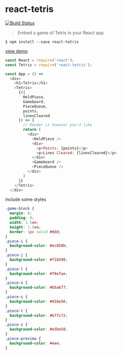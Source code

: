 # react-tetris

[![Build Status](https://travis-ci.org/brandly/react-tetris.svg?branch=master)](https://travis-ci.org/brandly/react-tetris)

> Embed a game of Tetris in your React app

```shell
$ npm install --save react-tetris
```

[view demo](https://brandly.github.io/react-tetris/)

```js
const React = require('react');
const Tetris = require('react-tetris');

const App = () =>
  <div>
    <h1>Tetris</h1>
    <Tetris>
      {({
        HeldPiece,
        Gameboard,
        PieceQueue,
        points,
        linesCleared
      }) => {
        // Render it however you'd like
        return (
          <div>
            <HeldPiece />
            <div>
              <p>Points: {points}</p>
              <p>Lines Cleared: {linesCleared}</p>
            </div>
            <Gameboard />
            <PieceQueue />
          </div>
        )
      }}
    </Tetris>
  </div>
```

include some styles

```css
.game-block {
  margin: 0;
  padding: 0;
  width: 1.5em;
  height: 1.5em;
  border: 1px solid #ddd;
}
.piece-i {
  background-color: #ec858b;
}
.piece-j {
  background-color: #f1b598;
}
.piece-l {
  background-color: #f8efae;
}
.piece-o {
  background-color: #b5a677;
}
.piece-s {
  background-color: #816e56;
}
.piece-t {
  background-color: #b77c72;
}
.piece-z {
  background-color: #e3be58;
}
.piece-preview {
  background-color: #eee;
}
```

